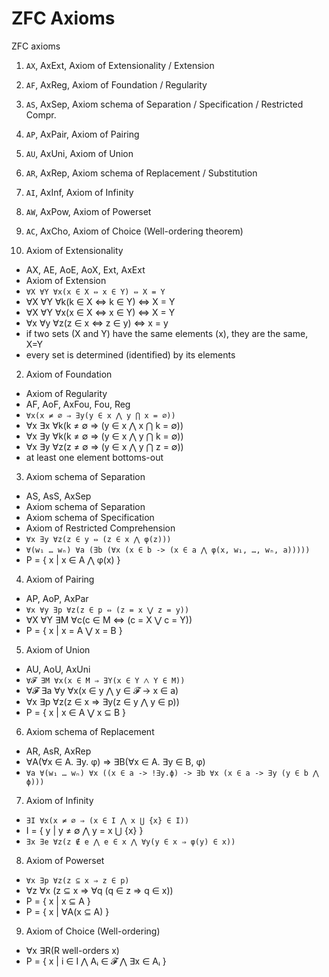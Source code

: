 # ZFC Axioms

ZFC axioms
1. `AX`, AxExt, Axiom of Extensionality / Extension
2. `AF`, AxReg, Axiom of Foundation / Regularity
3. `AS`, AxSep, Axiom schema of Separation / Specification / Restricted Compr.
4. `AP`, AxPair, Axiom of Pairing
5. `AU`, AxUni, Axiom of Union
6. `AR`, AxRep, Axiom schema of Replacement / Substitution
7. `AI`, AxInf, Axiom of Infinity
8. `AW`, AxPow, Axiom of Powerset
9. `AC`, AxCho, Axiom of Choice (Well-ordering theorem)


1. Axiom of Extensionality
  - AX, AE, AoE, AoX, Ext, AxExt
  - Axiom of Extension
  - `∀X ∀Y ∀x(x ∈ X ⇔ x ∈ Y) ⇔ X = Y`
  - ∀X ∀Y ∀k(k ∈ X ⇔ k ∈ Y) ⇔ X = Y
  - ∀X ∀Y ∀x(x ∈ X ⇔ x ∈ Y) ⇔ X = Y
  - ∀x ∀y ∀z(z ∈ x ⇔ z ∈ y) ⇔ x = y
  - if two sets (X and Y) have the same elements (x), they are the same, X=Y
  - every set is determined (identified) by its elements

2. Axiom of Foundation
  - Axiom of Regularity
  - AF, AoF, AxFou, Fou, Reg
  - `∀x(x ≠ ∅ ⇒ ∃y(y ∈ x ⋀ y ⋂ x = ∅))`
  - ∀x ∃x ∀k(k ≠ ∅ ⇒ (y ∈ x ⋀ x ⋂ k = ∅))
  - ∀x ∃y ∀k(k ≠ ∅ ⇒ (y ∈ x ⋀ y ⋂ k = ∅))
  - ∀x ∃y ∀z(z ≠ ∅ ⇒ (y ∈ x ⋀ y ⋂ z = ∅))
  - at least one element bottoms-out

3. Axiom schema of Separation
  - AS, AsS, AxSep
  - Axiom schema of Separation
  - Axiom schema of Specification
  - Axiom of Restricted Comprehension
  - `∀x ∃y ∀z(z ∈ y ⇔ (z ∈ x ⋀ φ(z)))`
  - `∀(w₁ … wₙ) ∀a (∃b (∀x (x ∈ b -> (x ∈ a ⋀ φ(x, w₁, …, wₙ, a)))))`
  - P = { x | x ∈ A ⋀ φ(x) }

4. Axiom of Pairing
  - AP, AoP, AxPar
  - `∀x ∀y ∃p ∀z(z ∈ p ⇔ (z = x ⋁ z = y))`
  - ∀X ∀Y ∃M ∀c(c ∈ M ⇔ (c = X ⋁ c = Y))
  - P = { x | x = A ⋁ x = B }

5. Axiom of Union
  - AU, AoU, AxUni
  - `∀𝓕 ∃M ∀x(x ∈ M ⇒ ∃Y(x ∈ Y ⋀ Y ∈ M))`
  - ∀𝓕 ∃a ∀y ∀x(x ∈ y ⋀ y ∈ 𝓕 -> x ∈ a)
  - ∀x ∃p ∀z(z ∈ x ⇒ ∃y(z ∈ y ⋀ y ∈ p))
  - P = { x | x ∈ A ⋁ x ⊆ B }

6. Axiom schema of Replacement
  - AR, AsR, AxRep
  - ∀A(∀x ∈ A. ∃y. φ) ⇒ ∃B(∀x ∈ A. ∃y ∈ B, φ)
  - `∀a ∀(w₁ … wₙ) ∀x ((x ∈ a -> !∃y.ϕ) -> ∃b ∀x (x ∈ a -> ∃y (y ∈ b ⋀ ϕ)))`

7. Axiom of Infinity
  - `∃I ∀x(x ≠ ∅ ⇒ (x ∈ I ⋀ x ⋃ {x} ∈ I))`
  - I = { y | y ≠ ∅ ⋀ y = x ⋃ {x} }
  - `∃x ∃e ∀z(z ∉ e ⋀ e ∈ x ⋀ ∀y(y ∈ x ⇒ φ(y) ∈ x))`

8. Axiom of Powerset
  - `∀x ∃p ∀z(z ⊆ x ⇒ z ∈ p)`
  - ∀z ∀x (z ⊆ x ⇒ ∀q (q ∈ z ⇒ q ∈ x))
  - P = { x | x ⊆ A }
  - P = { x | ∀A(x ⊆ A) }

9. Axiom of Choice (Well-ordering)
  - ∀x ∃R(R well-orders x)
  - P = { x | i ∈ I ⋀ Aᵢ ∈ 𝓕 ⋀ ∃x ∈ Aᵢ }
